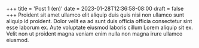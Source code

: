 +++
title = 'Post 1 (en)'
date = 2023-01-28T12:36:58-08:00
draft = false
+++
Proident sit amet ullamco elit aliquip duis quis nisi non ullamco sunt aliquip id proident. Dolor velit ea ad sunt duis officia officia consectetur sint esse laborum ex. Aute voluptate eiusmod laboris cillum Lorem aliquip sit ex. Velit non ut proident magna veniam enim nulla non magna irure ullamco eiusmod.
